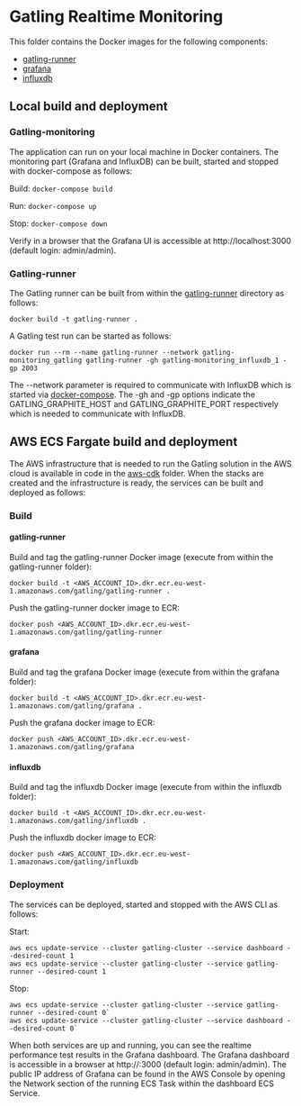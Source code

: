 # Gatling Realtime Monitoring
This folder contains the Docker images for the following components:
- [gatling-runner](./gatling-runner)
- [grafana](./grafana)
- [influxdb](./influxdb)

## Local build and deployment
### Gatling-monitoring
The application can run on your local machine in Docker containers. The monitoring part (Grafana and InfluxDB) 
can be built, started and stopped with docker-compose as follows:

Build:
`docker-compose build`

Run:
`docker-compose up`

Stop:
`docker-compose down`

Verify in a browser that the Grafana UI is accessible at http://localhost:3000 (default login: admin/admin).

### Gatling-runner
The Gatling runner can be built from within the [gatling-runner](./gatling-runner) directory as follows:

`docker build -t gatling-runner .`

A Gatling test run can be started as follows: 

`docker run --rm --name gatling-runner --network gatling-monitoring_gatling gatling-runner -gh gatling-monitoring_influxdb_1 -gp 2003`

The --network parameter is required to communicate with InfluxDB which is started via [docker-compose](./docker-compose.yml).
The -gh and -gp options indicate the GATLING_GRAPHITE_HOST and GATLING_GRAPHITE_PORT respectively which is needed to communicate with InfluxDB.

## AWS ECS Fargate build and deployment
The AWS infrastructure that is needed to run the Gatling solution in the AWS cloud is available in code in the [aws-cdk](../aws-cdk) folder.
When the stacks are created and the infrastructure is ready, the services can be built and deployed as follows:

### Build
#### gatling-runner
Build and tag the gatling-runner Docker image (execute from within the gatling-runner folder):

`docker build -t <AWS_ACCOUNT_ID>.dkr.ecr.eu-west-1.amazonaws.com/gatling/gatling-runner .`

Push the gatling-runner docker image to ECR:

`docker push <AWS_ACCOUNT_ID>.dkr.ecr.eu-west-1.amazonaws.com/gatling/gatling-runner`

#### grafana
Build and tag the grafana Docker image (execute from within the grafana folder):

`docker build -t <AWS_ACCOUNT_ID>.dkr.ecr.eu-west-1.amazonaws.com/gatling/grafana .`

Push the grafana docker image to ECR:

`docker push <AWS_ACCOUNT_ID>.dkr.ecr.eu-west-1.amazonaws.com/gatling/grafana`

#### influxdb
Build and tag the influxdb Docker image (execute from within the influxdb folder):

`docker build -t <AWS_ACCOUNT_ID>.dkr.ecr.eu-west-1.amazonaws.com/gatling/influxdb .`

Push the influxdb docker image to ECR:

`docker push <AWS_ACCOUNT_ID>.dkr.ecr.eu-west-1.amazonaws.com/gatling/influxdb`

### Deployment
The services can be deployed, started and stopped with the AWS CLI as follows: 

Start:
```
aws ecs update-service --cluster gatling-cluster --service dashboard --desired-count 1
aws ecs update-service --cluster gatling-cluster --service gatling-runner --desired-count 1
```

Stop:
```
aws ecs update-service --cluster gatling-cluster --service gatling-runner --desired-count 0`
aws ecs update-service --cluster gatling-cluster --service dashboard --desired-count 0`
```

When both services are up and running, you can see the realtime performance test results in the Grafana dashboard.
The Grafana dashboard is accessible in a browser at http://<public-ip>:3000 (default login: admin/admin).
The public IP address of Grafana can be found in the AWS Console by opening the Network section of the running 
ECS Task within the dashboard ECS Service.  
